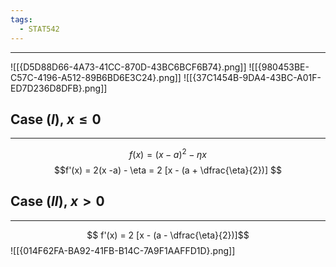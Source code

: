 ```yaml
---
tags:
  - STAT542
---
```

---
![[{D5D88D66-4A73-41CC-870D-43BC6BCF6B74}.png]]
![[{980453BE-C57C-4196-A512-89B6BD6E3C24}.png]]
![[{37C1454B-9DA4-43BC-A01F-ED7D236D8DFB}.png]]

## Case $(I)$, $x \leq 0$
---
$$f(x) = (x-a)^2 - \eta x $$
$$f'(x) = 2(x -a) - \eta = 2 [x - (a + \dfrac{\eta}{2})] $$
## Case $(II)$, $x > 0$
---
$$ f'(x) = 2 [x - (a - \dfrac{\eta}{2})]$$
![[{014F62FA-BA92-41FB-B14C-7A9F1AAFFD1D}.png]]
